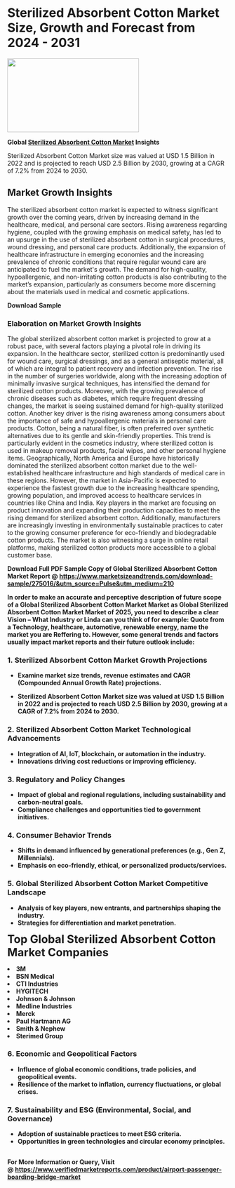 <H1>Sterilized Absorbent Cotton Market Size, Growth and Forecast from 2024 - 2031</H1><img class="aligncenter size-medium wp-image-584254" src="https://thirdeyenews.in/wp-content/uploads/2024/09/Global-Market-Research-300x168.jpeg" alt="" width="300" height="168" /><p><strong>Global&nbsp;<a href="https://www.marketsizeandtrends.com/download-sample/275016/&amp;utm_source=Pulse&amp;utm_medium=210">Sterilized Absorbent Cotton Market</a> Insights</strong></p><p>Sterilized Absorbent Cotton Market size was valued at USD 1.5 Billion in 2022 and is projected to reach USD 2.5 Billion by 2030, growing at a CAGR of 7.2% from 2024 to 2030.</p><p><h2>Market Growth Insights</h2> <p>The sterilized absorbent cotton market is expected to witness significant growth over the coming years, driven by increasing demand in the healthcare, medical, and personal care sectors. Rising awareness regarding hygiene, coupled with the growing emphasis on medical safety, has led to an upsurge in the use of sterilized absorbent cotton in surgical procedures, wound dressing, and personal care products. Additionally, the expansion of healthcare infrastructure in emerging economies and the increasing prevalence of chronic conditions that require regular wound care are anticipated to fuel the market's growth. The demand for high-quality, hypoallergenic, and non-irritating cotton products is also contributing to the market’s expansion, particularly as consumers become more discerning about the materials used in medical and cosmetic applications.</p> <p><strong>Download Sample</strong></p> <h3>Elaboration on Market Growth Insights</h3> <p>The global sterilized absorbent cotton market is projected to grow at a robust pace, with several factors playing a pivotal role in driving its expansion. In the healthcare sector, sterilized cotton is predominantly used for wound care, surgical dressings, and as a general antiseptic material, all of which are integral to patient recovery and infection prevention. The rise in the number of surgeries worldwide, along with the increasing adoption of minimally invasive surgical techniques, has intensified the demand for sterilized cotton products. Moreover, with the growing prevalence of chronic diseases such as diabetes, which require frequent dressing changes, the market is seeing sustained demand for high-quality sterilized cotton. Another key driver is the rising awareness among consumers about the importance of safe and hypoallergenic materials in personal care products. Cotton, being a natural fiber, is often preferred over synthetic alternatives due to its gentle and skin-friendly properties. This trend is particularly evident in the cosmetics industry, where sterilized cotton is used in makeup removal products, facial wipes, and other personal hygiene items. Geographically, North America and Europe have historically dominated the sterilized absorbent cotton market due to the well-established healthcare infrastructure and high standards of medical care in these regions. However, the market in Asia-Pacific is expected to experience the fastest growth due to the increasing healthcare spending, growing population, and improved access to healthcare services in countries like China and India. Key players in the market are focusing on product innovation and expanding their production capacities to meet the rising demand for sterilized absorbent cotton. Additionally, manufacturers are increasingly investing in environmentally sustainable practices to cater to the growing consumer preference for eco-friendly and biodegradable cotton products. The market is also witnessing a surge in online retail platforms, making sterilized cotton products more accessible to a global customer base. <p><strong></p><p><span class=""><strong>Download Full PDF Sample Copy of Global Sterilized Absorbent Cotton Market Report</strong> @ <a href="https://www.marketsizeandtrends.com/download-sample/275016/&amp;utm_source=Pulse&amp;utm_medium=210" target="_blank">https://www.marketsizeandtrends.com/download-sample/275016/&amp;utm_source=Pulse&amp;utm_medium=210</a></span></p><p>In order to make an accurate and perceptive description of future scope of a Global&nbsp;Sterilized Absorbent Cotton Market Market as Global&nbsp;Sterilized Absorbent Cotton Market Market of 2025, you need to describe a clear Vision &ndash; What Industry or Linda can you think of for example: Quote from a Technology, healthcare, automotive, renewable energy, name the market you are Reffering to. However, some general trends and factors usually impact market reports and their future outlook include:</p><h3>1.&nbsp;<strong>Sterilized Absorbent Cotton Market Growth Projections</strong></h3><ul><li>Examine market size trends, revenue estimates and CAGR (Compounded Annual Growth Rate) projections.</li><li><p>Sterilized Absorbent Cotton Market size was valued at USD 1.5 Billion in 2022 and is projected to reach USD 2.5 Billion by 2030, growing at a CAGR of 7.2% from 2024 to 2030.</p></li></ul><h3>2.&nbsp;<strong>Sterilized Absorbent Cotton Market Technological Advancements</strong></h3><ul><li>Integration of AI, IoT, blockchain, or automation in the industry.</li><li>Innovations driving cost reductions or improving efficiency.</li></ul><h3>3.&nbsp;<strong>Regulatory and Policy Changes</strong></h3><ul><li>Impact of global and regional regulations, including sustainability and carbon-neutral goals.</li><li>Compliance challenges and opportunities tied to government initiatives.</li></ul><h3>4.&nbsp;<strong>Consumer Behavior Trends</strong></h3><ul><li>Shifts in demand influenced by generational preferences (e.g., Gen Z, Millennials).</li><li>Emphasis on eco-friendly, ethical, or personalized products/services.</li></ul><h3>5.&nbsp;<strong>Global Sterilized Absorbent Cotton Market Competitive Landscape</strong></h3><ul><li>Analysis of key players, new entrants, and partnerships shaping the industry.</li><li>Strategies for differentiation and market penetration.</li></ul><p data-pm-slice="1 1 []"><span style="color: inherit; font-family: inherit; font-size: 25px;">Top Global Sterilized Absorbent Cotton Market Companies</span></p><div class="" data-test-id=""><p><li>3M</li><li> BSN Medical</li><li> CTI Industries</li><li> HYGITECH</li><li> Johnson & Johnson</li><li> Medline Industries</li><li> Merck</li><li> Paul Hartmann AG</li><li> Smith & Nephew</li><li> Sterimed Group</li></p></div><h3>6.&nbsp;<strong>Economic and Geopolitical Factors</strong></h3><ul><li>Influence of global economic conditions, trade policies, and geopolitical events.</li><li>Resilience of the market to inflation, currency fluctuations, or global crises.</li></ul><h3>7.&nbsp;<strong>Sustainability and ESG (Environmental, Social, and Governance)</strong></h3><ul><li>Adoption of sustainable practices to meet ESG criteria.</li><li>Opportunities in green technologies and circular economy principles.</li></ul><h2><strong style="font-size: 14px;">For More Information or Query, Visit @&nbsp;</strong><a style="background-color: #ffffff; font-size: 14px;" href="https://www.marketsizeandtrends.com/report/sterilized-absorbent-cotton-market/" target="_blank">https://www.verifiedmarketreports.com/product/airport-passenger-boarding-bridge-market</a></h2>
